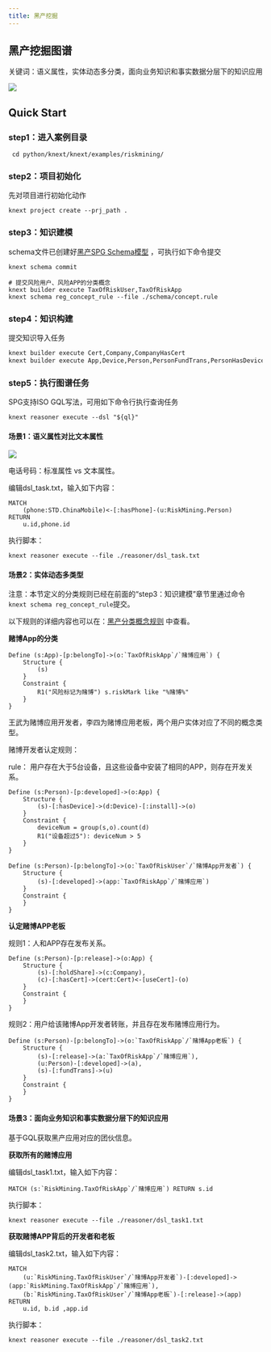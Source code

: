 ```yaml
---
title: 黑产挖掘
---
```


## 黑产挖掘图谱

关键词：语义属性，实体动态多分类，面向业务知识和事实数据分层下的知识应用

![](https://mdn.alipayobjects.com/huamei_xgb3qj/afts/img/A*KGmMRJvQEdQAAAAAAAAAAAAADtmcAQ/original#id=x3LCX&originHeight=1518&originWidth=2874&originalType=binary&ratio=1&rotation=0&showTitle=false&status=done&style=none&title=)

## Quick Start

### step1：进入案例目录

```shell
 cd python/knext/knext/examples/riskmining/
```

### step2：项目初始化

先对项目进行初始化动作

```cypher
knext project create --prj_path .
```

### step3：知识建模

schema文件已创建好[黑产SPG Schema模型](https://github.com/OpenSPG/openspg/blob/master/python/knext/knext/examples/riskmining/schema/riskmining.schema)
，可执行如下命令提交

```shell
knext schema commit
```

```shell
# 提交风险用户、风险APP的分类概念
knext builder execute TaxOfRiskUser,TaxOfRiskApp
knext schema reg_concept_rule --file ./schema/concept.rule
```

### step4：知识构建

提交知识导入任务

```bash
knext builder execute Cert,Company,CompanyHasCert
knext builder execute App,Device,Person,PersonFundTrans,PersonHasDevice,PersonHoldShare
```

### step5：执行图谱任务

SPG支持ISO GQL写法，可用如下命令行执行查询任务

```cypher
knext reasoner execute --dsl "${ql}"
```

#### 场景1：语义属性对比文本属性

![](https://mdn.alipayobjects.com/huamei_xgb3qj/afts/img/A*uKcjRqTdy7cAAAAAAAAAAAAADtmcAQ/original#id=OtwWE&originHeight=450&originWidth=1314&originalType=binary&ratio=1&rotation=0&showTitle=false&status=done&style=none&title=)

电话号码：标准属性 vs 文本属性。

编辑dsl_task.txt，输入如下内容：

```
MATCH
    (phone:STD.ChinaMobile)<-[:hasPhone]-(u:RiskMining.Person)
RETURN
    u.id,phone.id
```

执行脚本：

```
knext reasoner execute --file ./reasoner/dsl_task.txt
```

#### 场景2：实体动态多类型

注意：本节定义的分类规则已经在前面的“step3：知识建模”章节里通过命令`knext schema reg_concept_rule`提交。

以下规则的详细内容也可以在：[黑产分类概念规则](https://github.com/OpenSPG/openspg/blob/master/python/knext/knext/examples/riskmining/schema/concept.rule)
中查看。

**赌博App的分类**

```
Define (s:App)-[p:belongTo]->(o:`TaxOfRiskApp`/`赌博应用`) {
    Structure {
        (s)
    }
    Constraint {
        R1("风险标记为赌博") s.riskMark like "%赌博%"
    }
}
```

王武为赌博应用开发者，李四为赌博应用老板，两个用户实体对应了不同的概念类型。

赌博开发者认定规则：

rule： 用户存在大于5台设备，且这些设备中安装了相同的APP，则存在开发关系。

```
Define (s:Person)-[p:developed]->(o:App) {
    Structure {
        (s)-[:hasDevice]->(d:Device)-[:install]->(o)
    }
    Constraint {
        deviceNum = group(s,o).count(d)
        R1("设备超过5"): deviceNum > 5
    }
}
```

```
Define (s:Person)-[p:belongTo]->(o:`TaxOfRiskUser`/`赌博App开发者`) {
    Structure {
        (s)-[:developed]->(app:`TaxOfRiskApp`/`赌博应用`)
    }
    Constraint {
    }
}
```

**认定赌博APP老板**

规则1：人和APP存在发布关系。

```
Define (s:Person)-[p:release]->(o:App) {
    Structure {
        (s)-[:holdShare]->(c:Company),
        (c)-[:hasCert]->(cert:Cert)<-[useCert]-(o)
    }
    Constraint {
    }
}
```

规则2：用户给该赌博App开发者转账，并且存在发布赌博应用行为。

```
Define (s:Person)-[p:belongTo]->(o:`TaxOfRiskApp`/`赌博App老板`) {
    Structure {
        (s)-[:release]->(a:`TaxOfRiskApp`/`赌博应用`),
        (u:Person)-[:developed]->(a),
        (s)-[:fundTrans]->(u)
    }
    Constraint {
    }
}
```

#### 场景3：面向业务知识和事实数据分层下的知识应用

基于GQL获取黑产应用对应的团伙信息。

**获取所有的赌博应用**

编辑dsl_task1.txt，输入如下内容：

```
MATCH (s:`RiskMining.TaxOfRiskApp`/`赌博应用`) RETURN s.id
```

执行脚本：

```
knext reasoner execute --file ./reasoner/dsl_task1.txt
```

**获取赌博APP背后的开发者和老板**

编辑dsl_task2.txt，输入如下内容：

```
MATCH
    (u:`RiskMining.TaxOfRiskUser`/`赌博App开发者`)-[:developed]->(app:`RiskMining.TaxOfRiskApp`/`赌博应用`),
    (b:`RiskMining.TaxOfRiskUser`/`赌博App老板`)-[:release]->(app)
RETURN
    u.id, b.id ,app.id
```

执行脚本：

```
knext reasoner execute --file ./reasoner/dsl_task2.txt
```
